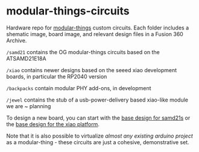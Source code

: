# modular-things-circuits

Hardware repo for [modular-things](https://github.com/modular-things/modular-things/) custom circuits. Each folder includes a shematic image, board image, and relevant design files in a Fusion 360 Archive. 

`/samd21` contains the OG modular-things circuits based on the ATSAMD21E18A  

`/xiao` contains newer designs based on the seeed xiao development boards, in particular the RP2040 version  

`/backpacks` contain modular PHY add-ons, in development  

`/jewel` contains the stub of a usb-power-delivery based xiao-like module we are ~ planning  

To design a new board, you can start with the [base design for samd21s](samd21/base) or the [base design for the xiao platform](xiao/base). 

Note that it is also possible to virtualize *almost any existing arduino project* as a modular-thing - these circuits are just a cohesive, demonstrative set. 